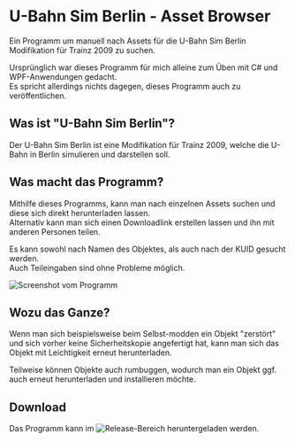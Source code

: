 # U-Bahn Sim Berlin - Asset Browser
Ein Programm um manuell nach Assets für die U-Bahn Sim Berlin Modifikation für Trainz 2009 zu suchen.

Ursprünglich war dieses Programm für mich alleine zum Üben mit C# und WPF-Anwendungen gedacht. <br />
Es spricht allerdings nichts dagegen, dieses Programm auch zu veröffentlichen.


## Was ist "U-Bahn Sim Berlin"?
Der U-Bahn Sim Berlin ist eine Modifikation für Trainz 2009, welche die U-Bahn in Berlin simulieren und darstellen soll.

## Was macht das Programm?
Mithilfe dieses Programms, kann man nach einzelnen Assets suchen und diese sich direkt herunterladen lassen. <br />
Alternativ kann man sich einen Downloadlink erstellen lassen und ihn mit anderen Personen teilen. 

Es kann sowohl nach Namen des Objektes, als auch nach der KUID gesucht werden. <br />
Auch Teileingaben sind ohne Probleme möglich.

![Screenshot vom Programm](https://i.imgur.com/Eqauhzhl.png)


## Wozu das Ganze?
Wenn man sich beispielsweise beim Selbst-modden ein Objekt "zerstört" und sich vorher keine Sicherheitskopie angefertigt hat, kann man sich das Objekt mit Leichtigkeit erneut herunterladen.

Teilweise können Objekte auch rumbuggen, wodurch man ein Objekt ggf. auch erneut herunterladen und installieren möchte.


## Download
Das Programm kann im ![Release-Bereich](https://github.com/David-Mustaang/UBSB_AssetBrowser/releases) heruntergeladen werden.
